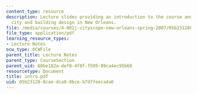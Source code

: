 ```yaml
---
content_type: resource
description: Lecture slides providing an introduction to the course and sustainable
  city and building design in New Orleans.
file: /media/courses/4-001j-cityscope-new-orleans-spring-2007/05b231208caedca08bceb7d7feeca4a6_intro.pdf
file_type: application/pdf
learning_resource_types:
- Lecture Notes
ocw_type: OCWFile
parent_title: Lecture Notes
parent_type: CourseSection
parent_uid: 60be182a-def8-4f0f-f595-89ca4ec95b60
resourcetype: Document
title: intro.pdf
uid: 05b23120-8cae-dca0-8bce-b7d7feeca4a6
---
```

